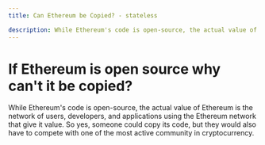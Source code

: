 ```yaml
---
title: Can Ethereum be Copied? - stateless

description: While Ethereum's code is open-source, the actual value of Ethereum is the network of users, developers, and applications using the Ethereum network that give it value.
---
```


# If Ethereum is open source why can't it be copied?

While Ethereum's code is open-source, the actual value of Ethereum is the network of users, developers, and applications using the Ethereum network that give it value. So yes, someone could copy its code, but they would also have to compete with one of the most active community in cryptocurrency.


